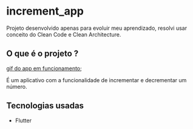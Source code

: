 # increment_app

Projeto desenvolvido apenas para evoluir meu aprendizado, resolvi usar conceito do Clean Code e Clean Architecture.

## O que é o projeto ?

[gif do app em funcionamento](https://github.com/RickChaves29/increment_app/blob/main/counter_app.gif);

É um aplicativo com a funcionalidade de incrementar e decrementar um número.

## Tecnologias usadas

- Flutter


